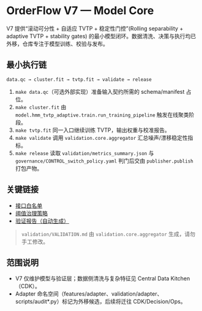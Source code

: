 # OrderFlow V7 — Model Core

V7 提供“滚动可分性 + 自适应 TVTP + 稳定性门控”(Rolling separability + adaptive TVTP + stability gates) 的最小模型闭环。数据清洗、决策与执行均已外移，仓库专注于模型训练、校验与发布。

## 最小执行链
```text
data.qc → cluster.fit → tvtp.fit → validate → release
```
1. `make data.qc`（可选外部实现）准备输入契约所需的 schema/manifest 占位。
2. `make cluster.fit` 由 `model.hmm_tvtp_adaptive.train.run_training_pipeline` 触发在线聚类阶段。
3. `make tvtp.fit` 同一入口继续训练 TVTP，输出权重与校准报告。
4. `make validate` 调用 `validation.core.aggregator` 汇总噪声/漂移稳定性指标。
5. `make release` 读取 `validation/metrics_summary.json` 与 `governance/CONTROL_switch_policy.yaml` 判门后交由 `publisher.publish` 打包产物。

## 关键链接
- [接口白名单](docs/INTERFACE_WHITELIST.md)
- [阈值治理策略](governance/CONTROL_switch_policy.yaml)
- [验证报告（自动生成）](validation/VALIDATION.md)

> `validation/VALIDATION.md` 由 `validation.core.aggregator` 生成，请勿手工修改。

## 范围说明
- V7 仅维护模型与验证层；数据侧清洗与复杂特征见 Central Data Kitchen（CDK）。
- Adapter 命名空间（features/adapter、validation/adapter、scripts/audit\*.py）标记为外移候选，后续将迁往 CDK/Decision/Ops。
